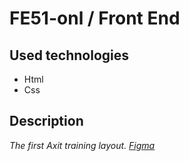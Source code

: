 # FE51-onl / Front End

## Used technologies ##

* Html
* Css

## Description ##

_The first Axit training layout. [Figma](https://www.figma.com/file/eJoonmTL97T8bmbAYdKhB3/FE51-onl?type=design&t=uNGWBmjaQgPhdQLK-0)_ 
